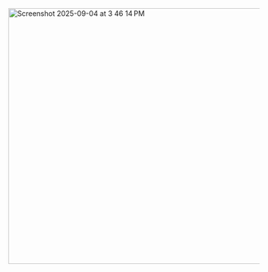 
<img width="606" height="513" alt="Screenshot 2025-09-04 at 3 46 14 PM" src="https://github.com/user-attachments/assets/4a1e7b36-e11d-457a-bcde-1e278b0ef1a1" />
